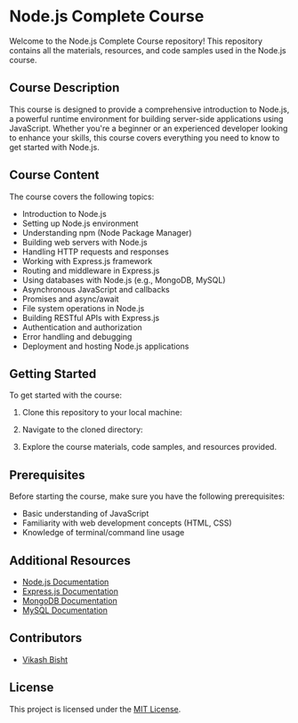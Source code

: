 # Node.js Complete Course

Welcome to the Node.js Complete Course repository! This repository contains all the materials, resources, and code samples used in the Node.js course.

## Course Description

This course is designed to provide a comprehensive introduction to Node.js, a powerful runtime environment for building server-side applications using JavaScript. Whether you're a beginner or an experienced developer looking to enhance your skills, this course covers everything you need to know to get started with Node.js.

## Course Content

The course covers the following topics:

- Introduction to Node.js
- Setting up Node.js environment
- Understanding npm (Node Package Manager)
- Building web servers with Node.js
- Handling HTTP requests and responses
- Working with Express.js framework
- Routing and middleware in Express.js
- Using databases with Node.js (e.g., MongoDB, MySQL)
- Asynchronous JavaScript and callbacks
- Promises and async/await
- File system operations in Node.js
- Building RESTful APIs with Express.js
- Authentication and authorization
- Error handling and debugging
- Deployment and hosting Node.js applications

## Getting Started

To get started with the course:

1. Clone this repository to your local machine:

2. Navigate to the cloned directory:

3. Explore the course materials, code samples, and resources provided.

## Prerequisites

Before starting the course, make sure you have the following prerequisites:

- Basic understanding of JavaScript
- Familiarity with web development concepts (HTML, CSS)
- Knowledge of terminal/command line usage

## Additional Resources

- [Node.js Documentation](https://nodejs.org/en/docs/)
- [Express.js Documentation](https://expressjs.com/)
- [MongoDB Documentation](https://docs.mongodb.com/)
- [MySQL Documentation](https://dev.mysql.com/doc/)

## Contributors

- [Vikash Bisht](https://github.com/White-edvil99
)

## License

This project is licensed under the [MIT License](LICENSE).




